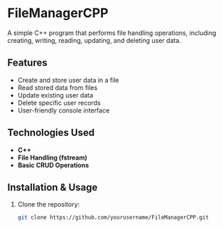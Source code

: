 # FileManagerCPP

A simple C++ program that performs file handling operations, including creating, writing, reading, updating, and deleting user data.

## Features
- Create and store user data in a file
- Read stored data from files
- Update existing user data
- Delete specific user records
- User-friendly console interface

## Technologies Used
- **C++**
- **File Handling (fstream)**
- **Basic CRUD Operations**

## Installation & Usage
1. Clone the repository:
   ```sh
   git clone https://github.com/yourusername/FileManagerCPP.git
